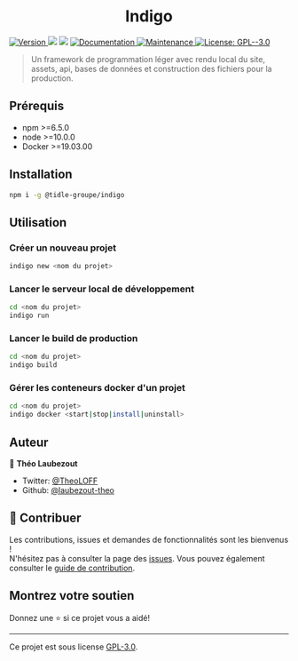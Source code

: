 <h1 align="center">Indigo</h1>
<p>
  <a href="https://www.npmjs.com/package/@tidle-groupe/indigo" target="_blank">
    <img alt="Version" src="https://img.shields.io/npm/v/indigo.svg">
  </a>
  <img src="https://img.shields.io/badge/npm-%3E%3D6.5.0-blue.svg" />
  <img src="https://img.shields.io/badge/node-%3E%3D10.0.0-blue.svg" />
  <a href="https://github.com/Tidle-Groupe/indigo/wiki" target="_blank">
    <img alt="Documentation" src="https://img.shields.io/badge/documentation-yes-brightgreen.svg" />
  </a>
  <a href="https://github.com/Tidle-Groupe/indigo/graphs/commit-activity" target="_blank">
    <img alt="Maintenance" src="https://img.shields.io/badge/Maintained%3F-yes-green.svg" />
  </a>
  <a href="https://github.com/Tidle-Groupe/indigo/blob/master/LICENSE" target="_blank">
    <img alt="License: GPL--3.0" src="https://img.shields.io/github/license/Tidle-Groupe/indigo" />
  </a>
</p>

> Un framework de programmation léger avec rendu local du site, assets, api, bases de données et construction des fichiers pour la production.

## Prérequis

- npm >=6.5.0
- node >=10.0.0
- Docker >=19.03.00

## Installation

```sh
npm i -g @tidle-groupe/indigo
```

## Utilisation

### Créer un nouveau projet

```sh
indigo new <nom du projet>
```

### Lancer le serveur local de développement

```sh
cd <nom du projet>
indigo run
```

### Lancer le build de production

```sh
cd <nom du projet>
indigo build
```

### Gérer les conteneurs docker d'un projet

```sh
cd <nom du projet>
indigo docker <start|stop|install|uninstall>
```

## Auteur

👤 **Théo Laubezout**

* Twitter: [@TheoLOFF](https://twitter.com/TheoLOFF)
* Github: [@laubezout-theo](https://github.com/laubezout-theo)

## 🤝 Contribuer

Les contributions, issues et demandes de fonctionnalités sont les bienvenus ! <br /> N'hésitez pas à consulter la page des [issues](https://github.com/Tidle-Groupe/indigo/issues). Vous pouvez également consulter le [guide de contribution](https://github.com/Tidle-Groupe/indigo/blob/master/CONTRIBUTING.md).

## Montrez votre soutien

Donnez une ⭐️ si ce projet vous a aidé!

***
Ce projet est sous license [GPL-3.0](https://github.com/Tidle-Groupe/indigo/blob/master/LICENSE).